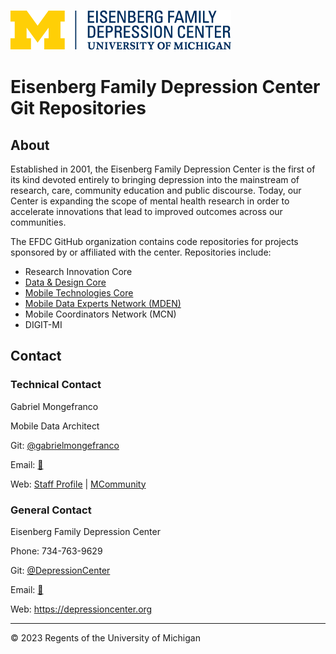 ![EFDC Logo](https://github.com/DepressionCenter/.github/blob/main/images/EFDCLogo_375w.png "EFDC")


# **Eisenberg Family Depression Center Git Repositories**


## About
Established in 2001, the Eisenberg Family Depression Center is the first of its kind devoted entirely to bringing depression into the mainstream of research, care, community education and public discourse. Today, our Center is expanding the scope of mental health research in order to accelerate innovations that lead to improved outcomes across our communities.

The EFDC GitHub organization contains code repositories for projects sponsored by or affiliated with the center. Repositories include:
+ Research Innovation Core
+ [Data & Design Core](https://github.com/DepressionCenter/Data-and-Design-Core)
+ [Mobile Technologies Core](https://github.com/orgs/DepressionCenter/repositories?q=MTC&type=all)
+ [Mobile Data Experts Network (MDEN)](https://github.com/DepressionCenter/MDEN)
+ Mobile Coordinators Network (MCN)
+ DIGIT-MI



## Contact

### Technical Contact
Gabriel Mongefranco

Mobile Data Architect

Git: [@gabrielmongefranco](https://github.com/gabrielmongefranco)

Email: [📧](mailto:efdc-mobiletech@umich.edu "efdc-mobiletech@umich.edu")

Web: [Staff Profile](https://sites.google.com/umich.edu/gabrielmongefranco/gabriel-mongefranco-umich) | [MCommunity](https://mcommunity.umich.edu/person/mongefrg)



### General Contact
Eisenberg Family Depression Center

Phone: 734-763-9629

Git: [@DepressionCenter](https://github.com/depressioncenter)

Email: [📧](mailto:depressioncenter@umich.edu "depressioncenter@umich.edu")

Web: https://depressioncenter.org



----
© 2023 Regents of the University of Michigan


